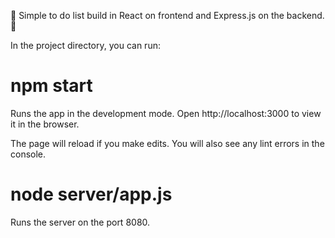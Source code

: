 📝 Simple to do list build in React on frontend and Express.js on the backend. 📝

In the project directory, you can run:
# npm start
Runs the app in the development mode.
Open http://localhost:3000 to view it in the browser.

The page will reload if you make edits.
You will also see any lint errors in the console.

# node server/app.js
Runs the server on the port 8080.
